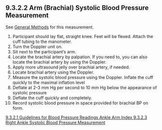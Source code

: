 ## 9.3.2.2 Arm (Brachial) Systolic Blood Pressure Measurement

See <u>General Methods</u> for this measurement.

1. Participant should lay flat, straight knee. Feet will be flexed. Attach the cuff tubing to the manometer.
2. Turn the Doppler unit on.
3. Sit next to the participant’s arm.
4. Locate the brachial artery by palpation. If you need to, you can also locate the brachial artery by using the Doppler.
5. Apply more ultrasound jelly over brachial artery, if needed.
6. Locate brachial artery using the Doppler.
7. Measure the systolic blood pressure using the Doppler. Inflate the cuff quickly to the maximal inflation level
8. Deflate at 2-3 mm Hg per second to 10 mm Hg below the appearance of systolic pressure
9. Deflate the cuff quickly and completely.
10. Record systolic blood pressure in space provided for brachial BP on form.


<div class="center">
<div class="btn-group">
  <a href=":pages_path:/manuals/ankle-arm-index/9-03-02-01-guidlines-bp-readings.md" class="btn btn-default">
    <span class="glyphicon glyphicon-chevron-left"></span>
    9.3.2.1 Guidelines for Blood Pressure Readings
  </a>

  <a href=":pages_path:/manuals/ankle-arm-index" class="btn btn-default">
    <span class="glyphicon glyphicon-chevron-up"></span>
    Ankle Arm Index
  </a>

  <a href=":pages_path:/manuals/ankle-arm-index/9-03-02-03-right-ankle-systolic-bp.md" class="btn btn-success">
    9.3.2.3 Right Ankle Systolic Blood Pressure Measurement
    <span class="glyphicon glyphicon-chevron-right"></span>
  </a>
</div>
</div>
